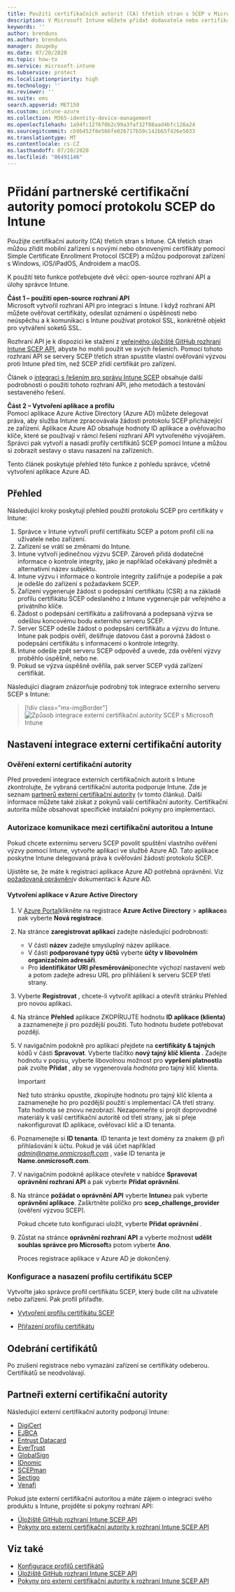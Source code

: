 ```yaml
---
title: Použití certifikačních autorit (CA) třetích stran s SCEP v Microsoft Intune – Azure | Microsoft Docs
description: V Microsoft Intune můžete přidat dodavatele nebo certifikační autoritu (CA) třetí strany pro vydávání certifikátů do mobilních zařízení pomocí protokolu SCEP. V tomto přehledu poskytuje aplikace Azure Active Directory (Azure AD) službě Microsoft Intune oprávnění k ověření certifikátů. Potom při instalaci serveru SCEP k vystavování certifikátů použijete ID aplikace, ověřovací klíč a ID tenanta aplikace AAD.
keywords: ''
author: brenduns
ms.author: brenduns
manager: dougeby
ms.date: 07/20/2020
ms.topic: how-to
ms.service: microsoft-intune
ms.subservice: protect
ms.localizationpriority: high
ms.technology: ''
ms.reviewer: ''
ms.suite: ems
search.appverid: MET150
ms.custom: intune-azure
ms.collection: M365-identity-device-management
ms.openlocfilehash: 1a94fc1276f0b2c99a3faf32f88aad4bfc126a24
ms.sourcegitcommit: cb9b452f8e566fe026717b59c142b65f426e5033
ms.translationtype: MT
ms.contentlocale: cs-CZ
ms.lasthandoff: 07/20/2020
ms.locfileid: "86491146"
---
```

# <a name="add-partner-certification-authority-in-intune-using-scep"></a>Přidání partnerské certifikační autority pomocí protokolu SCEP do Intune

Použijte certifikační autority (CA) třetích stran s Intune. CA třetích stran můžou zřídit mobilní zařízení s novými nebo obnovenými certifikáty pomocí Simple Certificate Enrollment Protocol (SCEP) a můžou podporovat zařízení s Windows, iOS/iPadOS, Androidem a macOS.

K použití této funkce potřebujete dvě věci: open-source rozhraní API a úlohy správce Intune.

**Část 1 – použití open-source rozhraní API**  
Microsoft vytvořil rozhraní API pro integraci s Intune. I když rozhraní API můžete ověřovat certifikáty, odesílat oznámení o úspěšnosti nebo neúspěchu a k komunikaci s Intune používat protokol SSL, konkrétně objekt pro vytváření soketů SSL.

Rozhraní API je k dispozici ke stažení z [veřejného úložiště GitHub rozhraní Intune SCEP API](https://github.com/Microsoft/Intune-Resource-Access/tree/develop/src/CsrValidation), abyste ho mohli použít ve svých řešeních. Pomocí tohoto rozhraní API se servery SCEP třetích stran spustíte vlastní ověřování výzvou proti Intune před tím, než SCEP zřídí certifikát pro zařízení.

Článek o [integraci s řešením pro správu Intune SCEP](scep-libraries-apis.md) obsahuje další podrobnosti o použití tohoto rozhraní API, jeho metodách a testování sestaveného řešení.

**Část 2 – Vytvoření aplikace a profilu**  
Pomocí aplikace Azure Active Directory (Azure AD) můžete delegovat práva, aby služba Intune zpracovávala žádosti protokolu SCEP přicházející ze zařízení. Aplikace Azure AD obsahuje hodnoty ID aplikace a ověřovacího klíče, které se používají v rámci řešení rozhraní API vytvořeného vývojářem. Správci pak vytvoří a nasadí profily certifikátů SCEP pomocí Intune a můžou si zobrazit sestavy o stavu nasazení na zařízeních.

Tento článek poskytuje přehled této funkce z pohledu správce, včetně vytvoření aplikace Azure AD.

## <a name="overview"></a>Přehled

Následující kroky poskytují přehled použití protokolu SCEP pro certifikáty v Intune:

1. Správce v Intune vytvoří profil certifikátu SCEP a potom profil cílí na uživatele nebo zařízení.
2. Zařízení se vrátí se změnami do Intune.
3. Intune vytvoří jedinečnou výzvu SCEP. Zároveň přidá dodatečné informace o kontrole integrity, jako je například očekávaný předmět a alternativní název subjektu.
4. Intune výzvu i informace o kontrole integrity zašifruje a podepíše a pak je odešle do zařízení s požadavkem SCEP.
5. Zařízení vygeneruje žádost o podepsání certifikátu (CSR) a na základě profilu certifikátu SCEP odeslaného z Intune vygeneruje pár veřejného a privátního klíče.
6. Žádost o podepsání certifikátu a zašifrovaná a podepsaná výzva se odešlou koncovému bodu externího serveru SCEP.
7. Server SCEP odešle žádost o podepsání certifikátu a výzvu do Intune. Intune pak podpis ověří, dešifruje datovou část a porovná žádost o podepsání certifikátu s informacemi o kontrole integrity.
8. Intune odešle zpět serveru SCEP odpověď a uvede, zda ověření výzvy proběhlo úspěšně, nebo ne.  
9. Pokud se výzva úspěšně ověřila, pak server SCEP vydá zařízení certifikát.

Následující diagram znázorňuje podrobný tok integrace externího serveru SCEP s Intune:

> [!div class="mx-imgBorder"]
> ![Způsob integrace externí certifikační autority SCEP s Microsoft Intune](./media/certificate-authority-add-scep-overview/scep-certificate-vendor-integration.png)

## <a name="set-up-third-party-ca-integration"></a>Nastavení integrace externí certifikační autority

### <a name="validate-third-party-certification-authority"></a>Ověření externí certifikační autority

Před provedení integrace externích certifikačních autorit s Intune zkontrolujte, že vybraná certifikační autorita podporuje Intune. Zde je seznam [partnerů externí certifikační autority](#third-party-certification-authority-partners) (v tomto článku). Další informace můžete také získat z pokynů vaší certifikační autority. Certifikační autorita může obsahovat specifické instalační pokyny pro implementaci.

### <a name="authorize-communication-between-ca-and-intune"></a>Autorizace komunikace mezi certifikační autoritou a Intune

Pokud chcete externímu serveru SCEP povolit spuštění vlastního ověření výzvy pomocí Intune, vytvořte aplikaci ve službě Azure AD. Tato aplikace poskytne Intune delegovaná práva k ověřování žádostí protokolu SCEP.

Ujistěte se, že máte k registraci aplikace Azure AD potřebná oprávnění. Viz [požadovaná oprávnění](https://docs.microsoft.com/azure/azure-resource-manager/resource-group-create-service-principal-portal#required-permissions)v dokumentaci k Azure AD.

#### <a name="create-an-application-in-azure-active-directory"></a>Vytvoření aplikace v Azure Active Directory  

1. V [Azure Portal](https://portal.azure.com)klikněte na registrace **Azure Active Directory**  >  **aplikace**a pak vyberte **Nová registrace**.  

2. Na stránce **zaregistrovat aplikaci** zadejte následující podrobnosti:  
   - V části **název** zadejte smysluplný název aplikace.  
   - V části **podporované typy účtů** vyberte **účty v libovolném organizačním adresáři**.  
   - Pro **identifikátor URI přesměrování**ponechte výchozí nastavení web a potom zadejte adresu URL pro přihlášení k serveru SCEP třetí strany.  

3. Vyberte **Registrovat** , chcete-li vytvořit aplikaci a otevřít stránku Přehled pro novou aplikaci.  

4. Na stránce **Přehled** aplikace ZKOPÍRUJTE hodnotu **ID aplikace (klienta)** a zaznamenejte ji pro pozdější použití. Tuto hodnotu budete potřebovat později.  

5. V navigačním podokně pro aplikaci přejdete na **certifikáty & tajných** kódů v části **Spravovat**. Vyberte tlačítko **nový tajný klíč klienta** . Zadejte hodnotu v popisu, vyberte libovolnou možnost pro **vypršení platnosti**a pak zvolte **Přidat** , aby se vygenerovala *hodnota* pro tajný klíč klienta. 
   > [!IMPORTANT]  
   > Než tuto stránku opustíte, zkopírujte hodnotu pro tajný klíč klienta a zaznamenejte ho pro pozdější použití s implementací CA třetí strany. Tato hodnota se znovu nezobrazí. Nezapomeňte si projít doprovodné materiály k vaší certifikační autoritě od třetí strany, jak si přeje nakonfigurovat ID aplikace, ověřovací klíč a ID tenanta.  

6. Poznamenejte si **ID tenanta**. ID tenanta je text domény za znakem @ při přihlašování k účtu. Pokud je váš účet například *admin@name.onmicrosoft.com* , vaše ID tenanta je **Name.onmicrosoft.com**.  

7. V navigačním podokně aplikace otevřete v nabídce **Spravovat** **oprávnění rozhraní API** a pak vyberte **Přidat oprávnění**.  

8. Na stránce **požádat o oprávnění API** vyberte **Intune**a pak vyberte **oprávnění aplikace**. Zaškrtněte políčko pro **scep_challenge_provider** (ověření výzvou SCEP).  

   Pokud chcete tuto konfiguraci uložit, vyberte **Přidat oprávnění** .  

9. Zůstat na stránce **oprávnění rozhraní API** a vyberte možnost **udělit souhlas správce pro Microsoft**a potom vyberte **Ano**.  
   
   Proces registrace aplikace v Azure AD je dokončený.

### <a name="configure-and-deploy-a-scep-certificate-profile"></a>Konfigurace a nasazení profilu certifikátu SCEP
Vytvořte jako správce profil certifikátu SCEP, který bude cílit na uživatele nebo zařízení. Pak profil přiřaďte.

- [Vytvoření profilu certifikátu SCEP](certificates-profile-scep.md#create-a-scep-certificate-profile)

- [Přiřazení profilu certifikátu](certificates-profile-scep.md#assign-the-certificate-profile)

## <a name="removing-certificates"></a>Odebrání certifikátů

Po zrušení registrace nebo vymazání zařízení se certifikáty odeberou. Certifikátů se neodvolávají.

## <a name="third-party-certification-authority-partners"></a>Partneři externí certifikační autority
Následující externí certifikační autority podporují Intune:

- [DigiCert](https://knowledge.digicert.com/tutorials/microsoft-intune.html)
- [EJBCA](https://www.ejbca.org/)
- [Entrust Datacard](https://go.entrustdatacard.com/pki/intune/)
- [EverTrust](https://evertrust.fr/en/products/)
- [GlobalSign](https://downloads.globalsign.com/acton/attachment/2674/f-6903f60b-9111-432d-b283-77823cc65500/1/-/-/-/-/globalsign-aeg-microsoft-intune-integration-guide.pdf)
- [IDnomic](https://www.idnomic.com/)
- [SCEPman](https://azuremarketplace.microsoft.com/marketplace/apps/gluckkanja.scepman)
- [Sectigo](https://sectigo.com/products)
- [Venafi](https://www.venafi.com/platform/enterprise-mobility)


Pokud jste externí certifikační autoritou a máte zájem o integraci svého produktu s Intune, projděte si pokyny rozhraní API:

- [Úložiště GitHub rozhraní Intune SCEP API](https://github.com/Microsoft/Intune-Resource-Access/tree/develop/src/CsrValidation)
- [Pokyny pro externí certifikační autority k rozhraní Intune SCEP API](scep-libraries-apis.md)

## <a name="see-also"></a>Viz také

- [Konfigurace profilů certifikátů](certificates-scep-configure.md)
- [Úložiště GitHub rozhraní Intune SCEP API](https://github.com/Microsoft/Intune-Resource-Access/tree/develop/src/CsrValidation)
- [Pokyny pro externí certifikační autority k rozhraní Intune SCEP API](scep-libraries-apis.md)
